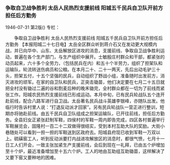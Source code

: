 ### 争取自卫战争胜利  太岳人民热烈支援前线  阳城五千民兵自卫队开前方担任后方勤务

1946-07-31
第2版()
专栏：

　　争取自卫战争胜利
    太岳人民热烈支援前线
    阳城五千民兵自卫队开前方担任后方勤务
    【本报阳城二十七日电】太岳全区群众听到蒋介石又在发动更大规模内战，并已向华中、山东、太岳解放区进攻的消息，支援前线、争取自卫战争胜利运动，普遍在各个生产部门，与生产组织中展开。士敏殷庄村群众和干部，都紧张的动员起来，六十多个全劳力，（包括民兵在内）和五十个半劳力，组织了担架队和运输队，轮流转送伤病员和公粮。在本月二十、二十一两天，先后出动毛驴三十头，担架五付，十五个坚强的民兵，自动组织了野战小组，准备随时出发前方，消灭进攻的顽军。在家的自卫队和民兵，正突击锄苗，他们决定要在七月二十五日就把全村没有锄过二遍的谷和割麦后种的晚禾锄完，全村群众都在一切为了前线而紧张工作。阳城农民热烈支援前线已形成运动。本月中旬，已有民兵轮战队五个连开赴前线，配合八路军进行自卫战。太岳著名民兵战斗英雄李银峰，亦随队出发。他临行时告诉村里人说：“打退反动派才回家”。另有民兵轮战队一营正进行整训，短期亦将驰赴前线。由五千民兵自卫队组成之担架运输队，已开往前线，担任后方勤务。全县妇女正紧张赶制军鞋，四侯村的军鞋一周内即告完成，四区各村普遍举行军鞋展览会，固隆村一百二十二双做得很结实，受到本村互助大队的奖励。大街小巷随处可以看到一担一担的军鞋送到区政府去。阳城县府现已收到军鞋一万双以上。硫磺窑工人，听到反动派要打内战进攻解放区的消息时，都很气愤，七月十一日工人们开会，一致主张加紧生产支援前线，会后到现在一礼拜，已由五个炉增加至十个炉，最近准备增加至十五六个炉。工人的地由互助组互助锄苗，这样解决了又要下窑又要种地的困难。
